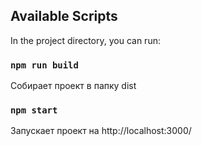 ## Available Scripts

In the project directory, you can run:

### `npm run build`

Собирает проект в папку dist

### `npm start`

Запускает проект на http://localhost:3000/

